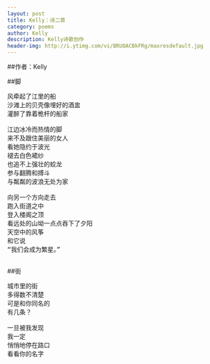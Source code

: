 ```yaml
---
layout: post
title: Kelly：诗二首
category: poems
author: Kelly
description: Kelly诗歌创作 
header-img: http://i.ytimg.com/vi/BRUOACBkFRg/maxresdefault.jpg
---
```


##作者：Kelly

##脚

<pre>
风牵起了江里的船
沙滩上的贝壳像埋好的酒盅
灌醉了靠着桅杆的船家

江边冰冷而热情的脚
来不及跟住美丽的女人
看她隐约于波光
褪去白色裙纱
也追不上强壮的蛟龙
参与翻腾和搏斗
与粼粼的波浪无处为家

向另一个方向走去
跑入街道之中
登入楼阁之顶
看远处的山坳一点点吞下了夕阳
天空中的风筝
和它说
“我们会成为繁星。”

</pre>

##街

<pre>
城市里的街
多得数不清楚
可是和你同名的
有几条？

一旦被我发现
我一定
悄悄地停在路口
看看你的名字

</pre>
